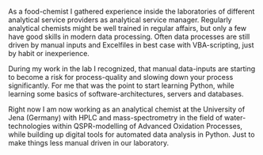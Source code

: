 As a food-chemist I gathered experience inside the laboratories of different analytical service providers as analytical service manager. Regularly analytical chemists might be well trained in regular affairs, but only a few have good skills in modern data processing. Often data processes are still driven by manual inputs and Excelfiles in best case with VBA-scripting, just by habit or inexperience. 

During my work in the lab I recognized, that manual data-inputs are starting to become a risk for process-quality and slowing down your process significantly. For me that was the point to start learning Python, while learning some basics of software-architectures, servers and databases. 

Right now I am now working as an analytical chemist at the University of Jena (Germany) with HPLC and mass-spectrometry in the field of water-technologies within QSPR-modelling of Advanced Oxidation Processes, while building up digital tools for automated data analysis in Python. Just to make things less manual driven in our laboratory.

